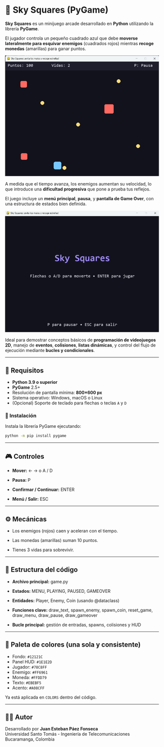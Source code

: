 # 🌌 Sky Squares (PyGame)

**Sky Squares** es un minijuego arcade desarrollado en **Python** utilizando la librería **PyGame**.  

El jugador controla un pequeño cuadrado azul que debe **moverse lateralmente para esquivar enemigos** (cuadrados rojos) mientras **recoge monedas** (amarillas) para ganar puntos.  

![Gameplay Screenshot](assets/screenshot_gameplay.png)

A medida que el tiempo avanza, los enemigos aumentan su velocidad, lo que introduce una **dificultad progresiva** que pone a prueba tus reflejos.  

El juego incluye un **menú principal**, **pausa**, y **pantalla de Game Over**, con una estructura de estados bien definida.

![Main Menu Screenshot](assets/screenshot_menu.png)

Ideal para demostrar conceptos básicos de **programación de videojuegos 2D**, manejo de **eventos**, **colisiones**, **listas dinámicas**, y control del flujo de ejecución mediante **bucles y condicionales**.

---

## 🧰 Requisitos
- **Python 3.9 o superior**  
- **PyGame** 2.5+  
- Resolución de pantalla mínima: **800×600 px**  
- Sistema operativo: Windows, macOS o Linux  
- (Opcional) Soporte de teclado para flechas o teclas `A` y `D`

### 🔧 Instalación
Instala la librería PyGame ejecutando:
```bash
python -m pip install pygame
```
---

## 🎮 Controles

- **Mover:** ← → o A / D

- **Pausa:** P

- **Confirmar / Continuar:** ENTER

- **Menú / Salir:** ESC
  
---

## ⚙️ Mecánicas

- Los enemigos (rojos) caen y aceleran con el tiempo.

- Las monedas (amarillas) suman 10 puntos.

- Tienes 3 vidas para sobrevivir.
  
---
  
## 🧩 Estructura del código

- **Archivo principal:** game.py

- **Estados:** MENU, PLAYING, PAUSED, GAMEOVER

- **Entidades:** Player, Enemy, Coin (usando @dataclass)

- **Funciones clave:**
draw_text, spawn_enemy, spawn_coin, reset_game,
draw_menu, draw_pause, draw_gameover

- **Bucle principal:** gestión de entradas, spawns, colisiones y HUD
  
---

## 🎨 Paleta de colores (una sola y consistente)

- Fondo: `#12121C`  
- Panel HUD: `#1E1E2D`  
- Jugador: `#78C8FF`  
- Enemigo: `#FF6961`  
- Moneda: `#FFDD79`  
- Texto: `#EBEBF5`  
- Acento: `#A08CFF`  

Ya está aplicada en `COLORS` dentro del código.

---

## 👨‍💻 Autor
Desarrollado por **Juan Esteban Páez Fonseca**  
Universidad Santo Tomás - Ingeniería de Telecomunicaciones  
Bucaramanga, Colombia
